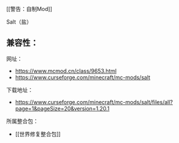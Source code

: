 [[警告：自制Mod]]

Salt（盐）

兼容性：
- 

网址：
- https://www.mcmod.cn/class/9653.html
- https://www.curseforge.com/minecraft/mc-mods/salt

下载地址：
- https://www.curseforge.com/minecraft/mc-mods/salt/files/all?page=1&pageSize=20&version=1.20.1

所属整合包：
- [[世界修复整合包]]